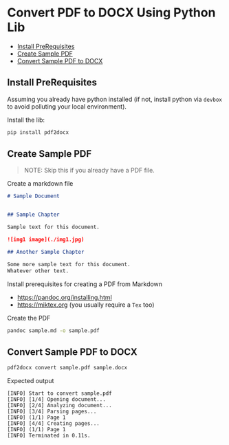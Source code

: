 # Convert PDF to DOCX Using Python Lib

  * [Install PreRequisites](#install-prerequisites)
  * [Create Sample PDF](#create-sample-pdf)
  * [Convert Sample PDF to DOCX](#convert-sample-pdf-to-docx)

## Install PreRequisites

Assuming you already have python installed (if not, install python via `devbox` to avoid polluting your local environment).

Install the lib:
```bash
pip install pdf2docx
```

## Create Sample PDF

> NOTE: Skip this if you already have a PDF file.

Create a markdown file
```markdown
# Sample Document


## Sample Chapter

Sample text for this document.

![img1 image](./img1.jpg)

## Another Sample Chapter

Some more sample text for this document.  
Whatever other text.
```

Install prerequisites for creating a PDF from Markdown
- https://pandoc.org/installing.html
- https://miktex.org (you usually require a `Tex` too)

Create the PDF
```bash
pandoc sample.md -o sample.pdf
```

## Convert Sample PDF to DOCX

```bash
pdf2docx convert sample.pdf sample.docx
```

Expected output
```
[INFO] Start to convert sample.pdf
[INFO] [1/4] Opening document...
[INFO] [2/4] Analyzing document...
[INFO] [3/4] Parsing pages...
[INFO] (1/1) Page 1
[INFO] [4/4] Creating pages...
[INFO] (1/1) Page 1
[INFO] Terminated in 0.11s.
```
